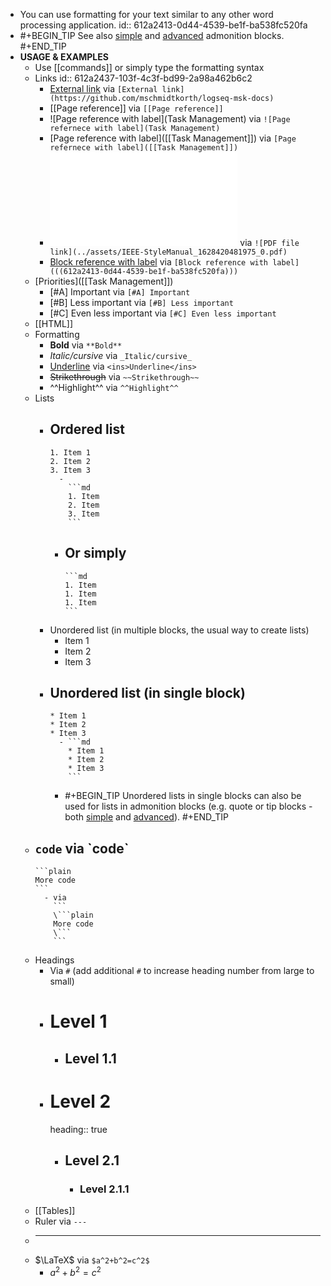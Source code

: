 - You can use formatting for your text similar to any other word processing application.
  id:: 612a2413-0d44-4539-be1f-ba538fc520fa
-
  #+BEGIN_TIP
  See also [simple](((61111d75-fbc7-405e-a309-ac8a209ed9d9))) and [advanced](((61111d75-a7a0-4db7-aa57-1f697d5c5241))) admonition blocks.
  #+END_TIP
- **USAGE & EXAMPLES**
	- Use [[commands]] or simply type the formatting syntax
	- Links
	  id:: 612a2437-103f-4c3f-bd99-2a98a462b6c2
		- [External link](https://github.com/mschmidtkorth/logseq-msk-docs) via `[External link](https://github.com/mschmidtkorth/logseq-msk-docs)`
		- [[Page reference]] via `[[Page reference]]`
		- ![Page reference with label](Task Management) via `![Page refernece with label](Task Management)`
		- [Page reference with label]([[Task Management]]) via `[Page refernece with label]([[Task Management]])`
		- ![PDF file link](../assets/IEEE-StyleManual_1628420481975_0.pdf) via `![PDF file link](../assets/IEEE-StyleManual_1628420481975_0.pdf)`
		- [Block reference with label](((612a2413-0d44-4539-be1f-ba538fc520fa))) via `[Block reference with label](((612a2413-0d44-4539-be1f-ba538fc520fa)))`
	- [Priorities]([[Task Management]])
		- [#A] Important via `[#A] Important`
		- [#B] Less important via `[#B] Less important`
		- [#C] Even less important via `[#C] Even less important`
	- [[HTML]]
	- Formatting
		- **Bold** via `**Bold** `
		- _Italic/cursive_ via `_Italic/cursive_`
		-
		  <ins>Underline</ins> via `<ins>Underline</ins>`
		- ~~Strikethrough~~ via `~~Strikethrough~~`
		- ^^Highlight^^ via `^^Highlight^^`
	- Lists
		- Ordered list
			-
			  1. Item 1
			  2. Item 2
			  3. Item 3
				-
				  ```md
				  1. Item
				  2. Item
				  3. Item
				  ```
			- Or simply
				-
				  ```md
				  1. Item
				  1. Item
				  1. Item
				  ```
		- Unordered list (in multiple blocks, the usual way to create lists)
			- Item 1
			- Item 2
			- Item 3
		- Unordered list (in single block)
			-
			  * Item 1
			  * Item 2
			  * Item 3
				- ```md
				  * Item 1
				  * Item 2
				  * Item 3
				  ```
			-
			  #+BEGIN_TIP
			  Unordered lists in single blocks can also be used for lists in admonition blocks (e.g. quote or tip blocks - both [simple](((61111d75-fbc7-405e-a309-ac8a209ed9d9))) and [advanced](((61111d75-a7a0-4db7-aa57-1f697d5c5241)))).
			  #+END_TIP
	- `code` via \`code\`
		-
		  ```plain
		  More code
		  ```
			- via 
			  ```
			  \```plain
			  More code
			  \```
			  ```
	- Headings
		- Via `#` (add additional `#` to increase heading number from large to small)
		- # Level 1
			- ## Level 1.1
		- # Level 2
		  heading:: true
			- ## Level 2.1
				- ### Level 2.1.1
	- [[Tables]]
	- Ruler via `---`
	-
	  ---
	- $\LaTeX$ via `$a^2+b^2=c^2$`
		- $a^2+b^2=c^2$

